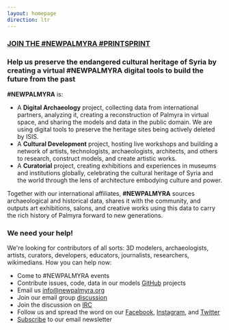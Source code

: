 ```yaml
---
layout: homepage
direction: ltr
---
```

### [JOIN THE #NEWPALMYRA #PRINTSPRINT]( http://newpalmyra.org/printsprint ) ###

### Help us preserve the endangered cultural heritage of Syria by creating a virtual #NEWPALMYRA digital tools to build the future from the past

**#NEWPALMYRA** is:

* A **Digital Archaeology** project, collecting data from international partners, analyzing it, creating a reconstruction of Palmyra in virtual space, and sharing the models and data in the public domain. We are using digital tools to preserve the heritage sites being actively deleted by ISIS.
* A **Cultural Development** project, hosting live workshops and building a network of artists, technologists, archaeologists, architects, and others to research, construct models, and create artistic works.
* A **Curatorial** project, creating exhibitions and experiences in museums and institutions globally, celebrating the cultural heritage of Syria and the world through the lens of architecture embodying culture and power.

Together with our international affiliates, **#NEWPALMYRA** sources archaeological and historical data, shares it with the community, and outputs art exhibitions, salons, and creative works using this data to carry the rich history of Palmyra forward to new generations.

### We need your help!

We're looking for contributors of all sorts: 3D modelers, archaeologists, artists, curators, developers, educators, journalists, researchers, wikimedians. How you can help now:

* Come to #NEWPALMYRA events
* Contribute issues, code, data in our models [GitHub](https://github.com/newpalmyra) projects
* Email us [info@newpalmyra.org](mailto:info@newpalmyra.org)
* Join our email group [discussion](mailto:public+subscribe@lists.newpalmyra.org)
* Join the discussion on [IRC](http://webchat.freenode.net/?channels=#newpalmyra)
* Follow us and spread the word on our [Facebook](https://www.facebook.com/pages/New-Palmyra/200184583646306), [Instagram](https://www.facebook.com/pages/New-Palmyra/200184583646306), and [Twitter](https://twitter.com/newpalmyraorg)
* [Subscribe](https://tinyletter.com/NewPalmyra) to our email newsletter
